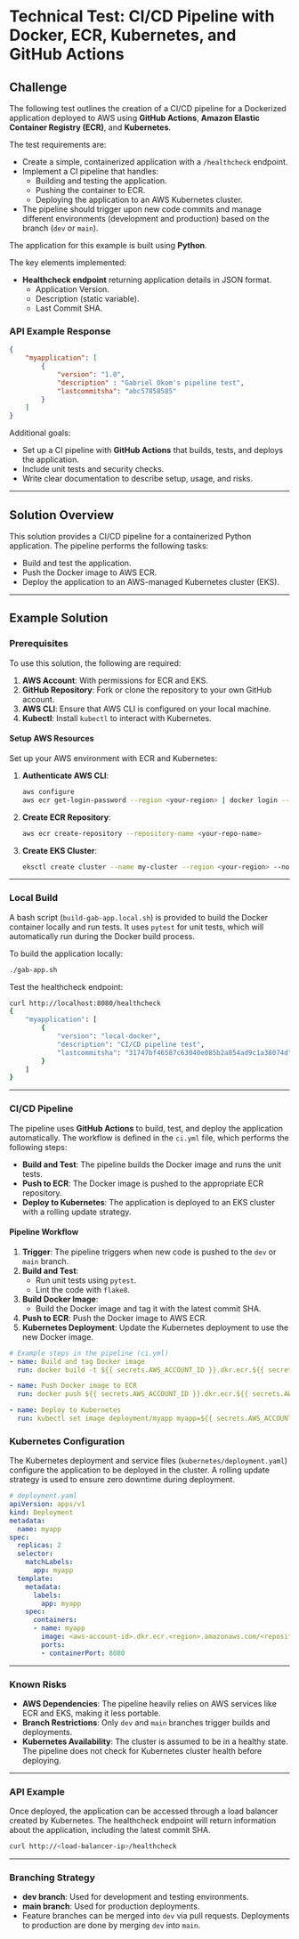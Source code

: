 # Technical Test: CI/CD Pipeline with Docker, ECR, Kubernetes, and GitHub Actions

## Challenge
The following test outlines the creation of a CI/CD pipeline for a Dockerized application deployed to AWS using **GitHub Actions**, **Amazon Elastic Container Registry (ECR)**, and **Kubernetes**. 

The test requirements are:
- Create a simple, containerized application with a `/healthcheck` endpoint.
- Implement a CI pipeline that handles:
  - Building and testing the application.
  - Pushing the container to ECR.
  - Deploying the application to an AWS Kubernetes cluster.
- The pipeline should trigger upon new code commits and manage different environments (development and production) based on the branch (`dev` or `main`).

The application for this example is built using **Python**.

The key elements implemented:
- **Healthcheck endpoint** returning application details in JSON format.
  - Application Version.
  - Description (static variable).
  - Last Commit SHA.

### API Example Response
```json
{
    "myapplication": [
        {
            "version": "1.0",
            "description" : "Gabriel Okom's pipeline test",
            "lastcommitsha": "abc57858585"
        }
    ]
}
```

Additional goals:
- Set up a CI pipeline with **GitHub Actions** that builds, tests, and deploys the application.
- Include unit tests and security checks.
- Write clear documentation to describe setup, usage, and risks.

---

## Solution Overview

This solution provides a CI/CD pipeline for a containerized Python application. The pipeline performs the following tasks:
- Build and test the application.
- Push the Docker image to AWS ECR.
- Deploy the application to an AWS-managed Kubernetes cluster (EKS).

---

## Example Solution

### Prerequisites
To use this solution, the following are required:
1. **AWS Account**: With permissions for ECR and EKS.
2. **GitHub Repository**: Fork or clone the repository to your own GitHub account.
3. **AWS CLI**: Ensure that AWS CLI is configured on your local machine.
4. **Kubectl**: Install `kubectl` to interact with Kubernetes.

#### Setup AWS Resources
Set up your AWS environment with ECR and Kubernetes:

1. **Authenticate AWS CLI**:
   ```bash
   aws configure
   aws ecr get-login-password --region <your-region> | docker login --username AWS --password-stdin <aws-account-id>.dkr.ecr.<your-region>.amazonaws.com
   ```

2. **Create ECR Repository**:
   ```bash
   aws ecr create-repository --repository-name <your-repo-name>
   ```

3. **Create EKS Cluster**:
   ```bash
   eksctl create cluster --name my-cluster --region <your-region> --nodes 2 --node-type t2.micro
   ```

---

### Local Build

A bash script (`build-gab-app.local.sh`) is provided to build the Docker container locally and run tests. It uses `pytest` for unit tests, which will automatically run during the Docker build process.

To build the application locally:
```bash
./gab-app.sh
```


Test the healthcheck endpoint:
```bash
curl http://localhost:8080/healthcheck
{
    "myapplication": [
        {
            "version": "local-docker",
            "description": "CI/CD pipeline test",
            "lastcommitsha": "31747bf46587c63040e085b2a854ad9c1a38074d"
        }
    ]
}
```

---

### CI/CD Pipeline

The pipeline uses **GitHub Actions** to build, test, and deploy the application automatically. The workflow is defined in the `ci.yml` file, which performs the following steps:
- **Build and Test**: The pipeline builds the Docker image and runs the unit tests.
- **Push to ECR**: The Docker image is pushed to the appropriate ECR repository.
- **Deploy to Kubernetes**: The application is deployed to an EKS cluster with a rolling update strategy.

#### Pipeline Workflow
1. **Trigger**: The pipeline triggers when new code is pushed to the `dev` or `main` branch.
2. **Build and Test**: 
   - Run unit tests using `pytest`.
   - Lint the code with `flake8`.
3. **Build Docker Image**:
   - Build the Docker image and tag it with the latest commit SHA.
4. **Push to ECR**: Push the Docker image to AWS ECR.
5. **Kubernetes Deployment**: Update the Kubernetes deployment to use the new Docker image.

```yaml
# Example steps in the pipeline (ci.yml)
- name: Build and tag Docker image
  run: docker build -t ${{ secrets.AWS_ACCOUNT_ID }}.dkr.ecr.${{ secrets.AWS_REGION }}.amazonaws.com/${{ secrets.ECR_REPOSITORY }}:${{ github.sha }} .

- name: Push Docker image to ECR
  run: docker push ${{ secrets.AWS_ACCOUNT_ID }}.dkr.ecr.${{ secrets.AWS_REGION }}.amazonaws.com/${{ secrets.ECR_REPOSITORY }}:${{ github.sha }}

- name: Deploy to Kubernetes
  run: kubectl set image deployment/myapp myapp=${{ secrets.AWS_ACCOUNT_ID }}.dkr.ecr.${{ secrets.AWS_REGION }}.amazonaws.com/${{ secrets.ECR_REPOSITORY }}:${{ github.sha }}
```

### Kubernetes Configuration

The Kubernetes deployment and service files (`kubernetes/deployment.yaml`) configure the application to be deployed in the cluster. A rolling update strategy is used to ensure zero downtime during deployment.

```yaml
# deployment.yaml
apiVersion: apps/v1
kind: Deployment
metadata:
  name: myapp
spec:
  replicas: 2
  selector:
    matchLabels:
      app: myapp
  template:
    metadata:
      labels:
        app: myapp
    spec:
      containers:
      - name: myapp
        image: <aws-account-id>.dkr.ecr.<region>.amazonaws.com/<repository-name>:latest
        ports:
        - containerPort: 8080
```

---

### Known Risks
- **AWS Dependencies**: The pipeline heavily relies on AWS services like ECR and EKS, making it less portable.
- **Branch Restrictions**: Only `dev` and `main` branches trigger builds and deployments.
- **Kubernetes Availability**: The cluster is assumed to be in a healthy state. The pipeline does not check for Kubernetes cluster health before deploying.

---

### API Example
Once deployed, the application can be accessed through a load balancer created by Kubernetes. The healthcheck endpoint will return information about the application, including the latest commit SHA.

```bash
curl http://<load-balancer-ip>/healthcheck
```

---

### Branching Strategy
- **dev branch**: Used for development and testing environments.
- **main branch**: Used for production deployments.
- Feature branches can be merged into `dev` via pull requests. Deployments to production are done by merging `dev` into `main`.

